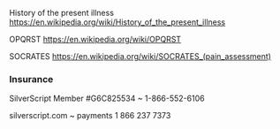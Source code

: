 
History of the present illness
https://en.wikipedia.org/wiki/History_of_the_present_illness

OPQRST
https://en.wikipedia.org/wiki/OPQRST

SOCRATES
https://en.wikipedia.org/wiki/SOCRATES_(pain_assessment)


### Insurance

SilverScript Member #G6C825534 ~ 1-866-552-6106

silverscript.com ~ payments 1 866 237 7373
